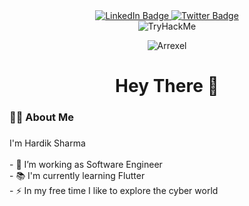 <div  align="center">
<div id="badges">
  <a href="https://www.linkedin.com/in/aakash-dubey/">
    <img src="https://img.shields.io/badge/LinkedIn-blue?style=for-the-badge&logo=linkedin&logoColor=white" alt="LinkedIn Badge"/>
  </a>
  <a href="">
    <img src="https://img.shields.io/badge/Twitter-blue?style=for-the-badge&logo=twitter&logoColor=white" alt="Twitter Badge"/>
    
  </a>
</div>
  
</div>

<div align="center" >
<img src="https://komarev.com/ghpvc/?username=Aakash9111&style=flat-square&color=blue"  alt=""/>  
</div>


<div align="center" id="header" >
  <img src="https://tryhackme-badges.s3.amazonaws.com/Aakash9111.png" alt="TryHackMe">
</div>

<div align="center">
  
  ![Arrexel](https://www.hackthebox.com/badge/image/472788) 
</div>
   
<h1 align="center">Hey There 👋</h1>

###

<h3 align="left">👩‍💻  About Me</h3>

###

<p align="left">I'm Hardik Sharma <br><br>- 🔭 I’m working as Software Engineer <br>- 📚 I'm currently learning Flutter <br>- ⚡ In my free time I like to explore the cyber world</p>

###

 


